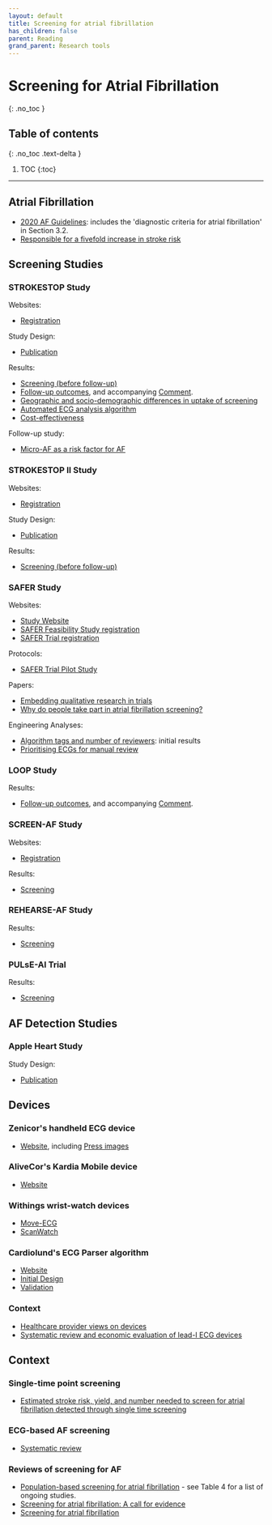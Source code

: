 ```yaml
---
layout: default
title: Screening for atrial fibrillation
has_children: false
parent: Reading
grand_parent: Research tools
---
```


# Screening for Atrial Fibrillation
{: .no_toc }

## Table of contents
{: .no_toc .text-delta }

1. TOC
{:toc}

---

## Atrial Fibrillation

- [2020 AF Guidelines](https://doi.org/10.1093/eurheartj/ehaa612): includes the 'diagnostic criteria for atrial fibrillation' in Section 3.2.
- [Responsible for a fivefold increase in stroke risk](https://doi.org/0.1161/01.str.22.8.983)

## Screening Studies

### STROKESTOP Study

Websites:
- [Registration](https://clinicaltrials.gov/ct2/show/NCT01593553)

Study Design:
- [Publication](https://doi.org/10.1093/europace/eus217)

Results:
- [Screening (before follow-up)](https://doi.org/10.1161/CIRCULATIONAHA.114.014343)
- [Follow-up outcomes](https://doi.org/10.1016/s0140-6736(21)01637-8), and accompanying [Comment](https://doi.org/10.1016/S0140-6736(21)01750-5).
- [Geographic and socio-demographic differences in uptake of screening](https://doi.org/10.1016/j.ijcard.2016.07.198)
- [Automated ECG analysis algorithm](https://doi.org/10.1093/europace/euw286)
- [Cost-effectiveness](https://doi.org/10.1093/europace/euv083)

Follow-up study:
- [Micro-AF as a risk factor for AF](https://doi.org/10.1016/j.amjcard.2018.06.030)

### STROKESTOP II Study

Websites:
- [Registration](https://clinicaltrials.gov/ct2/show/NCT02743416)

Study Design:
- [Publication](https://doi.org/10.1093/europace/euw319)

Results:
- [Screening (before follow-up)](https://doi.org/10.1093/europace/euz255)

### SAFER Study

Websites:
- [Study Website](https://www.safer.phpc.cam.ac.uk/)
- [SAFER Feasibility Study registration](https://www.isrctn.com/ISRCTN16939438)
- [SAFER Trial registration](https://www.isrctn.com/ISRCTN72104369)

Protocols:
- [SAFER Trial Pilot Study](https://doi.org/10.1136/bmjopen-2022-065066)

Papers:
- [Embedding qualitative research in trials](https://doi.org/10.1186/s13063-022-06308-7)
- [Why do people take part in atrial fibrillation screening?](https://doi.org/10.1136/bmjopen-2021-051703)

Engineering Analyses:
- [Algorithm tags and number of reviewers](https://doi.org/10.3390/ecsa-7-08195): initial results
- [Prioritising ECGs for manual review](https://doi.org/10.1109/EMBC48229.2022.9871092)

### LOOP Study

Results:
- [Follow-up outcomes](https://doi.org/10.1016/s0140-6736(21)01698-6), and accompanying [Comment](https://doi.org/10.1016/S0140-6736(21)01785-2).

### SCREEN-AF Study

Websites:
- [Registration](https://clinicaltrials.gov/ct2/show/NCT02392754)

Results:
- [Screening](https://doi.org/10.1001/jamacardio.2021.0038)

### REHEARSE-AF Study

Results:
- [Screening](https://doi.org/10.1161/CIRCULATIONAHA.117.030583)

### PULsE-AI Trial

Results:
- [Screening](https://doi.org/10.1093/ehjdh/ztac009)

## AF Detection Studies

### Apple Heart Study

Study Design:
- [Publication](https://doi.org/10.1016/j.ahj.2018.09.002)

## Devices

### Zenicor's handheld ECG device

- [Website](https://zenicor.com/zenicor-ekg/), including [Press images](https://zenicor.com/press-material/)

### AliveCor's Kardia Mobile device

- [Website](https://www.kardia.com/)

### Withings wrist-watch devices

- [Move-ECG](https://www.withings.com/uk/en/move-ecg)
- [ScanWatch](https://www.withings.com/de/en/scanwatch)

### Cardiolund's ECG Parser algorithm

- [Website](https://cardiolund.com/ecg-parser/)
- [Initial Design](http://cinc.mit.edu/archives/2012/pdf/0193.pdf)
- [Validation](https://doi.org/10.1093/europace/euw286)

### Context

- [Healthcare provider views on devices](https://doi.org/10.1016/j.cvdhj.2020.06.002)
- [Systematic review and economic evaluation of lead-I ECG devices](https://doi.org/10.3310/hta24030)

## Context

### Single-time point screening

- [Estimated stroke risk, yield, and number needed to screen for atrial fibrillation detected through single time screening](https://doi.org/10.1371/journal.pmed.1002903)

### ECG-based AF screening 

- [Systematic review](https://doi.org/10.1001/jama.2018.4190)

### Reviews of screening for AF
- [Population-based screening for atrial fibrillation](https://doi.org/10.1161/CIRCRESAHA.120.316341) - see Table 4 for a list of ongoing studies.
- [Screening for atrial fibrillation: A call for evidence](https://doi.org/10.1093/eurheartj/ehz834)
- [Screening for atrial fibrillation](https://doi.org/10.1161/CIRCULATIONAHA.116.026693)